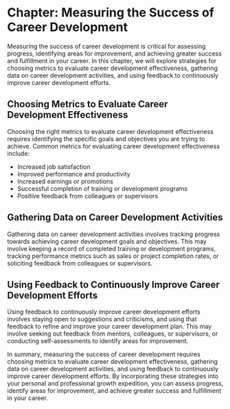Chapter: Measuring the Success of Career Development
====================================================

Measuring the success of career development is critical for assessing progress, identifying areas for improvement, and achieving greater success and fulfillment in your career. In this chapter, we will explore strategies for choosing metrics to evaluate career development effectiveness, gathering data on career development activities, and using feedback to continuously improve career development efforts.

Choosing Metrics to Evaluate Career Development Effectiveness
-------------------------------------------------------------

Choosing the right metrics to evaluate career development effectiveness requires identifying the specific goals and objectives you are trying to achieve. Common metrics for evaluating career development effectiveness include:

* Increased job satisfaction
* Improved performance and productivity
* Increased earnings or promotions
* Successful completion of training or development programs
* Positive feedback from colleagues or supervisors

Gathering Data on Career Development Activities
-----------------------------------------------

Gathering data on career development activities involves tracking progress towards achieving career development goals and objectives. This may involve keeping a record of completed training or development programs, tracking performance metrics such as sales or project completion rates, or soliciting feedback from colleagues or supervisors.

Using Feedback to Continuously Improve Career Development Efforts
-----------------------------------------------------------------

Using feedback to continuously improve career development efforts involves staying open to suggestions and criticisms, and using that feedback to refine and improve your career development plan. This may involve seeking out feedback from mentors, colleagues, or supervisors, or conducting self-assessments to identify areas for improvement.

In summary, measuring the success of career development requires choosing metrics to evaluate career development effectiveness, gathering data on career development activities, and using feedback to continuously improve career development efforts. By incorporating these strategies into your personal and professional growth expedition, you can assess progress, identify areas for improvement, and achieve greater success and fulfillment in your career.
